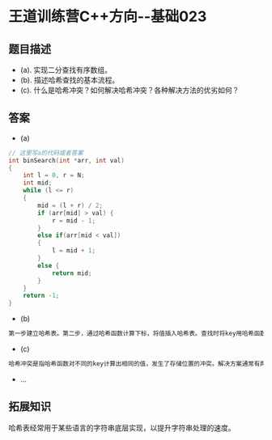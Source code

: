 # 王道训练营C++方向--基础023

## 题目描述

- (a). 实现二分查找有序数组。
- (b). 描述哈希查找的基本流程。
- (c). 什么是哈希冲突？如何解决哈希冲突？各种解决方法的优劣如何？

## 答案

- (a)

```c
// 这里写a的代码或者答案
int binSearch(int *arr, int val)
{
	int l = 0, r = N;
	int mid;
	while (l <= r)
	{
		mid = (l + r) / 2;
		if (arr[mid] > val) {
			r = mid - 1;
		}
		else if(arr[mid < val])
		{
			l = mid + 1;
		}
		else {
			return mid;
		}
	}
	return -1;
}
```

- (b)

```c
第一步建立哈希表。第二步，通过哈希函数计算下标，将值插入哈希表。查找时将key用哈希函数计算下标，如果如果值相等则查找成功。
```

- (c)

```c
哈希冲突是指哈希函数对不同的key计算出相同的值，发生了存储位置的冲突。解决方案通常有两种，一种是开放地址法，通过不断后移。另一种是链表法，把冲突的元素存储在一个链表中。开放地址法效率低但不占据额外空间。链表法占据额外的空间但效率高。
```

- ...

## 拓展知识

哈希表经常用于某些语言的字符串底层实现，以提升字符串处理的速度。